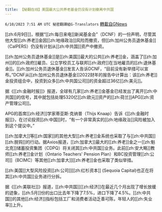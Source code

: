 ```yaml
---
title: 【秘翻在线】美国最大公共养老基金仍没有计划撤离中共国
---
```

`6/10/2023 7:51 AM UTC 秘密翻譯組G-Translators` [轉載自GNews](https://gnews.org/articles/1373659)

[[zh:6月9日]]，根据“[[zh:每日来电]]新闻基金会”（DCNF）的一份声明，尽管其他大型[[zh:养老]]金因[[zh:地缘政治]]风险而撤资，但[[zh:加州公务员退休基金]]（CalPERS）仍没有计划从[[zh:中共国]]资产中撤资。

[[zh:加州公务员退休基金]]是[[zh:美国]]最大的公共[[zh:养老]]金，涵盖了[[zh:加州]]的[[zh:政府]]雇员、公立学校员工与联邦[[zh:政府]]在当地雇员的[[zh:退休基金]]。[[zh:加州公务员退休基金]]发言人告诉DCNF，“目前没有新举措可以宣布。”DCNF从[[zh:加州公务员退休基金]]2022财年的报告中计算出：该[[zh:养老]]金投资组合中，投资到众多[[zh:中共国公司]]的资金超过36亿[[zh:美元]]。

据《[[zh:金融时报]]》报道，全球有几家[[zh:养老]]金基金已经发出了离开[[zh:中共国]]的信号，其中就包括处理5320亿[[zh:欧元]]资产的[[zh:荷兰]]APG[[zh:资产管理公司]]。

APG的首席[[zh:经济]]学家蒂亚斯‧克纳普（Thijs Knaap）告诉《[[zh:金融时报]]》，在讨论投资[[zh:中国]]时，“有一个非常真实的[[zh:地缘政治]]风险被加入到这个提议中。”

[[zh:加拿大]]等[[zh:国家]]的其他大型[[zh:养老]]金系统也采取了与[[zh:中共国]][[zh:脱钩]]的行动。据Axios报道，[[zh:加拿大]]最大的[[zh:养老]]金之一[[zh:魁北克]]储蓄投资集团（CDPQ）将关闭其[[zh:中共国]]业务。此前[[zh:安大略]]教师[[zh:养老]]金计划（Ontario Teachers' Pension Plan）和BC投资管理[[zh:公司]]（BCIMC）等其他[[zh:加拿大]][[zh:养老]]金也采取了类似举措。

[[zh:美国]]大型风险投资[[zh:公司]][[zh:红杉资本]] (Sequoia Capital)也正在将其[[zh:中共国]]业务进行分拆。

据《[[zh:美联社]]》报道，[[zh:中共国]][[zh:经济]]在最近几个月出现了增长放缓的迹象，[[zh:5月]]份的出口比去年下降了7.5%，进口下降了4.5%。[[zh:中共国]]的其他[[zh:经济]]指标包括工厂和消费者活动乏善可陈，年轻人的[[zh:失业率]]上升。
